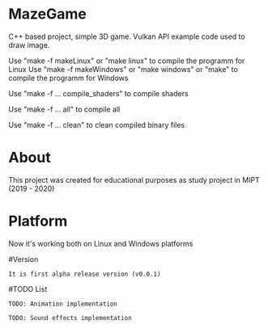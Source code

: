 # MazeGame

C++ based project, simple 3D game. Vulkan API example code used to draw image.

Use "make -f makeLinux" or "make linux" to compile the programm for Linux
Use "make -f makeWindows" or "make windows" or "make" to compile the programm for Windows


Use "make -f ... compile_shaders" to compile shaders

Use "make -f ... all" to compile all

Use "make -f ... clean" to clean compiled binary files

# About

This project was created for educational purposes
as study project in MIPT
(2019 - 2020)


# Platform

Now it's working both on Linux and Windows platforms


#Version

	It is first alpha release version (v0.0.1)


#TODO List

	TODO: Animation implementation

	TODO: Sound effects implementation





